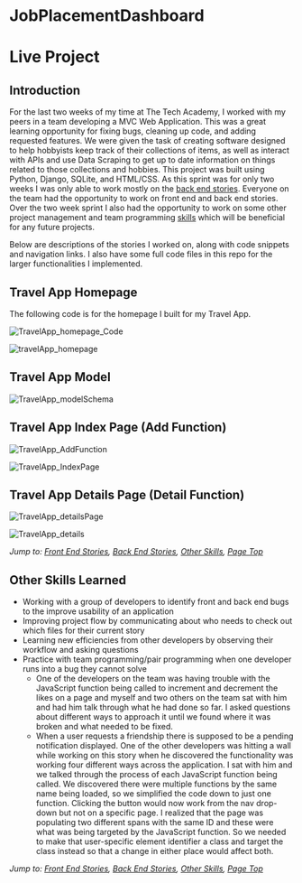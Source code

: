 # JobPlacementDashboard

# Live Project

## Introduction

For the last two weeks of my time at The Tech Academy, I worked with my peers in a team developing a MVC Web Application. This was a great learning opportunity for fixing bugs, cleaning up code, and adding requested features. We were given the task of creating software designed to help hobbyists keep track of their collections of items, as well as interact with APIs and use Data Scraping to get up to date information on things related to those collections and hobbies. This project was built using Python, Django, SQLite, and HTML/CSS. As this sprint was for only two weeks I was only able to work mostly on the [back end stories](#back-end-stories). Everyone on the team had the opportunity to work on front end and back end stories. Over the two week sprint I also had the opportunity to work on some other project management and team programming [skills](#other-skills-learned) which will be beneficial for any future projects.
  
Below are descriptions of the stories I worked on, along with code snippets and navigation links. I also have some full code files in this repo for the larger functionalities I implemented.


## Travel App Homepage
The following code is for the homepage I built for my Travel App. 

![TravelApp_homepage_Code](https://user-images.githubusercontent.com/41709286/72227291-c0753880-3568-11ea-9f15-c83d6b542af8.PNG)

![travelApp_homepage](https://user-images.githubusercontent.com/41709286/72227658-66c33d00-356d-11ea-89c3-e459306b00e9.PNG)

## Travel App Model 


![TravelApp_modelSchema](https://user-images.githubusercontent.com/41709286/72228090-9116f980-3571-11ea-9900-d1d9bc69901b.PNG)


## Travel App Index Page (Add Function) 

![TravelApp_AddFunction](https://user-images.githubusercontent.com/41709286/72289586-6f714d00-3619-11ea-987e-2c4b48f08843.PNG)


![TravelApp_IndexPage](https://user-images.githubusercontent.com/41709286/72289799-da228880-3619-11ea-8619-b88e47ead054.PNG)


## Travel App Details Page (Detail Function)


![TravelApp_detailsPage](https://user-images.githubusercontent.com/41709286/72290146-92e8c780-361a-11ea-8a35-b6dbb9f9e94f.PNG)



![TravelApp_details](https://user-images.githubusercontent.com/41709286/72290614-a2b4db80-361b-11ea-9002-49d928c262aa.PNG)









*Jump to: [Front End Stories](#front-end-stories), [Back End Stories](#back-end-stories), [Other Skills](#other-skills-learned), [Page Top](#live-project)*

## Other Skills Learned
* Working with a group of developers to identify front and back end bugs to the improve usability of an application
* Improving project flow by communicating about who needs to check out which files for their current story
* Learning new efficiencies from other developers by observing their workflow and asking questions  
* Practice with team programming/pair programming when one developer runs into a bug they cannot solve
    * One of the developers on the team was having trouble with the JavaScript function being called to increment and decrement the likes on a page and myself and two others on the team sat with him and had him talk through what he had done so far. I asked questions about different ways to approach it until we found where it was broken and what needed to be fixed.
    * When a user requests a friendship there is supposed to be a pending notification displayed. One of the other developers was hitting a wall while working on this story when he discovered the functionality was working four different ways across the application. I sat with him and we talked through the process of each JavaScript function being called. We discovered there were multiple functions by the same name being loaded, so we simplified the code down to just one function. Clicking the button would now work from the nav drop-down but not on a specific page. I realized that the page was populating two different spans with the same ID and these were what was being targeted by the JavaScript function. So we needed to make that user-specific element identifier a class and target the class instead so that a change in either place would affect both.
  
*Jump to: [Front End Stories](#front-end-stories), [Back End Stories](#back-end-stories), [Other Skills](#other-skills-learned), [Page Top](#live-project)*
